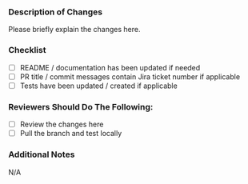 ### Description of Changes

Please briefly explain the changes here.

### Checklist

- [ ] README / documentation has been updated if needed
- [ ] PR title / commit messages contain Jira ticket number if applicable
- [ ] Tests have been updated / created if applicable

### Reviewers Should Do The Following:

- [ ] Review the changes here
- [ ] Pull the branch and test locally

### Additional Notes

N/A
